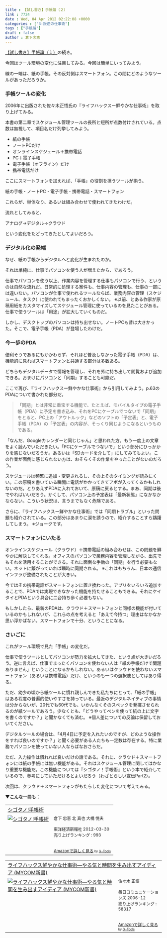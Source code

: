 ```yaml
---
title : 【試し書き】手帳論（２）
link : 7724
date : Wed, 04 Apr 2012 02:22:08 +0000
categories : ["3-叛逆の仕事術"]
tags : ["手帳論"]
draft : false
author : 倉下忠憲
---
```


<a href="https://rashita.net/blog/?p=7721">【試し書き】手帳論（１）</a>の続き。

今回はツール環境の変化に注目してみる。今回は簡単にいってみよう。

線の一端は、紙の手帳。その反対側はスマートフォン。この間にどのようなツールがあっただろうか。

<h3>手帳ツールの変化</h3>
2006年に出版された佐々木正悟氏の『ライフハックスー鮮やかな仕事術』を取り上げてみる。

本書の第二章でスケジュール管理ツールの長所と短所が点数付けされている。点数は無視して、項目名だけ列挙してみよう。

<ul>
	<li>紙の手帳</li>
	<li>ノートPCだけ</li>
	<li>オンラインスケジュール＋携帯電話</li>
	<li>PC＋電子手帳</li>
	<li>電子手帳（オフライン）だけ</li>
	<li>携帯電話だけ</li>
</ul>



ここにスマートフォンを加えれば、「手帳」の役割を担うツールが揃う。

紙の手帳・ノートPC・電子手帳・携帯電話・スマートフォン

これらが、単体なり、あるいは組み合わせで使われてきたわけだ。

流れとしてみると、

アナログ→デジタル→クラウド

という変化をたどってきたとしてよいだろう。

<h3>デジタル化の発端</h3>
なぜ、紙の手帳からデジタルへと変化が生まれたのか。

それは単純に、仕事でパソコンを使う人が増えたから、であろう。

仕事でパソコンを使う以上、作業内容を管理する仕事もパソコンで行う、というのは自然な流れだ。日常的に処理する案件も、仕事内容の管理も、仕事の一部には違いない。パソコンが仕事で使われるツールならば、業務内容の管理（スケジュール、タスク）に使われてもまったくおかしくない。
※以前、とある作家が原稿用紙をカスタマイズしてスケジュール管理に使っているのを見たことがある。仕事で使うツールは「用途」が拡大していくものだ。

しかし、デスクトップのパソコンは持ち出せない。ノートPCも昔は大きかった。そこで、電子手帳（PDA）が登場したわけだ。

<h3>今一歩のPDA</h3>
便利そうであるにもかかわらず、それほど普及しなかった電子手帳（PDA）は、機能的に見ればスマートフォンと共通する部分は多数ある。

どちらもデジタルデータで情報を管理し、それを外に持ち出して閲覧および追加できる。おまけにパソコンと「同期」することも可能だ。

ここで再び、『ライフハックスー鮮やかな仕事術』から引用してみよう。p.63のPDAについて書かれた部分だ。

<blockquote>
「同期」とは非常に重宝する機能で、たとえば、モバイルタイプの電子手帳（PDA）に予定を書き込み、それをPCにケーブルでつないで「同期」をとると、PC上の「アウトルック」などのソフトの「予定表」と、電子手帳（PDA）の「予定表」の内容が、そっくり同じようになるというものである。
</blockquote>

「なんだ、Googleカレンダーと同じじゃん」と思われた方。もう一度上の文章をよく読んでいただきたい。「PCにケーブルでつないで」という部分にひっかかりを感じないだろうか。あるいは「SDカードを介して」にしてみてもよい。この作業が面倒に感じられない方は、おそらくその作業をやったことがないのだろう。

スケジュールは頻繁に追加・変更されるし、その上そのタイミングが読みにくい。この原稿を書いている瞬間に電話がかかってきてアポが入ってくるかもしれないのだ。とりあえずPDAに入れておいて、原稿に戻るとする。まあ、同期は後でやればいいだろう。かくして、パソコン上の予定表は「最新状態」になかなかならない。こういう状況は、言うまでもなく危険である。

さらに、『ライフハックスー鮮やかな仕事術』では「同期トラブル」といった問題も紹介されている。この部分はあまりに涙を誘うので、紹介することすら躊躇してしまう。
※ジョークです。

<h3>スマートフォンにいたる</h3>
オンラインスケジュール（クラウド）＋携帯電話の組み合わせは、この問題を鮮やかに解決してくれる。オフィスのパソコンで業務内容を管理しながら、出先でもそれを活用することができる。それに面倒な手動の「同期」を行う必要もない。ネットに繋がっていれば瞬時に同期される。
※これはもちろん、日本の通信インフラが整備されたことが大きい。

今ではその携帯電話がスマートフォンに置き換わった。アプリをいろいろ追加することで、PDAでは実現できなかった機能を持たせることもできる。それにケイタイとPDAという具合に二台持ち歩く必要もない。

もしかしたら、最新のPDAは、クラウド＋スマートフォンと同様の機能が付いているのかもしれないが、これらの点を考えると「あえて今持つ」理由はなかなか思い浮かばない。スマートフォンで十分、ということになる。
<h3>さいごに</h3>
これがツール環境で見た「手帳」の変化だ。

仕事で使うツールとしてパソコンが勢力を拡大してきた、という点が大きいだろう。逆に言えば、仕事でまったくパソコンを使わない人は「紙の手帳だけで問題ありません」ということになるかもしれない。あるいはクラウドを使わないスマートフォン（あるいは携帯電話）だけ、というのも一つの選択肢としてはあり得る。

ただ、幼少の頃から紙ツールに慣れ親しんできた私たちにとって、「紙の手帳」はある程度の普遍的使いやすさを持っている。最近のデジタルネイティブの事情は分からないが、20代でも60代でも、いかんなくそのスペックを発揮させられるのが紙ツールであろう。少なくとも、「どうやってペンを使って紙の上に文字を書くのですか？」と聞かなくても済む。
※個人差についての反論は保留しておいてください。

デジタルツールの場合は、「4月4日に予定を入れたいのですが、どのような操作をすれば良いのですか？」と聞く必要がある人たちも一定数は存在する。特に業務でパソコンを使っていない人ならばなおさらだ。

ただ、入力操作は慣れれば良いだけの話である。それに、クラウド＋スマートフォンには紙の手帳には無い機能がある。それはスケジュール管理に関してはかなり重要な機能だ。この機能については『シゴタノ！手帳術』という本で紹介しているので、参考にしていただけるとよいだろう（わざとらしい宣伝Part2）。

次回は、クラウド＋スマートフォンがもたらした変化について考えてみる。

<strong>▼こんな一冊も：</strong>
<table  border="0" cellpadding="5"><tr><td colspan="2"><a href="http://www.amazon.co.jp/%E3%82%B7%E3%82%B4%E3%82%BF%E3%83%8E-%E6%89%8B%E5%B8%B3%E8%A1%93-%E5%80%89%E4%B8%8B-%E5%BF%A0%E6%86%B2/dp/4492044574%3FSubscriptionId%3D15SMZCTB9V8NGR2TW082%26tag%3Drashita1000-22%26linkCode%3Dxm2%26camp%3D2025%26creative%3D165953%26creativeASIN%3D4492044574" target="_blank">シゴタノ!手帳術</a><img src="http://www.assoc-amazon.jp/e/ir?t=rashita1000-22&l=ur2&o=9" width="1" height="1" style="border: none;" alt="" /></td></tr><tr><td valign="top"><a href="http://www.amazon.co.jp/%E3%82%B7%E3%82%B4%E3%82%BF%E3%83%8E-%E6%89%8B%E5%B8%B3%E8%A1%93-%E5%80%89%E4%B8%8B-%E5%BF%A0%E6%86%B2/dp/4492044574%3FSubscriptionId%3D15SMZCTB9V8NGR2TW082%26tag%3Drashita1000-22%26linkCode%3Dxm2%26camp%3D2025%26creative%3D165953%26creativeASIN%3D4492044574" target="_blank"><img src="http://ecx.images-amazon.com/images/I/51WvT0LmqEL._SL160_.jpg" border="0" alt="シゴタノ!手帳術" /></a></td><td valign="top"><font size="-1">倉下 忠憲 北 真也 大橋 悦夫 <br /><br />東洋経済新報社  2012-03-30<br />売り上げランキング : 993<br /><br /><br /><a href="http://www.amazon.co.jp/%E3%82%B7%E3%82%B4%E3%82%BF%E3%83%8E-%E6%89%8B%E5%B8%B3%E8%A1%93-%E5%80%89%E4%B8%8B-%E5%BF%A0%E6%86%B2/dp/4492044574%3FSubscriptionId%3D15SMZCTB9V8NGR2TW082%26tag%3Drashita1000-22%26linkCode%3Dxm2%26camp%3D2025%26creative%3D165953%26creativeASIN%3D4492044574" target="_blank">Amazonで詳しく見る</a></font><font size="-2"> by <a href="http://www.goodpic.com/mt/aws/index.html" >G-Tools</a></font></td></tr></table>

<table  border="0" cellpadding="5"><tr><td colspan="2"><a href="http://www.amazon.co.jp/%E3%83%A9%E3%82%A4%E3%83%95%E3%83%8F%E3%83%83%E3%82%AF%E3%82%B9%E9%AE%AE%E3%82%84%E3%81%8B%E3%81%AA%E4%BB%95%E4%BA%8B%E8%A1%93%E2%80%95%E3%82%84%E3%82%8B%E6%B0%97%E3%81%A8%E6%99%82%E9%96%93%E3%82%92%E7%94%9F%E3%81%BF%E5%87%BA%E3%81%99%E3%82%A2%E3%82%A4%E3%83%87%E3%82%A3%E3%82%A2-MYCOM%E6%96%B0%E6%9B%B8-%E4%BD%90%E3%80%85%E6%9C%A8-%E6%AD%A3%E6%82%9F/dp/483992211X%3FSubscriptionId%3D15SMZCTB9V8NGR2TW082%26tag%3Drashita1000-22%26linkCode%3Dxm2%26camp%3D2025%26creative%3D165953%26creativeASIN%3D483992211X" target="_blank">ライフハックス鮮やかな仕事術―やる気と時間を生み出すアイディア (MYCOM新書)</a><img src="http://www.assoc-amazon.jp/e/ir?t=rashita1000-22&l=ur2&o=9" width="1" height="1" style="border: none;" alt="" /></td></tr><tr><td valign="top"><a href="http://www.amazon.co.jp/%E3%83%A9%E3%82%A4%E3%83%95%E3%83%8F%E3%83%83%E3%82%AF%E3%82%B9%E9%AE%AE%E3%82%84%E3%81%8B%E3%81%AA%E4%BB%95%E4%BA%8B%E8%A1%93%E2%80%95%E3%82%84%E3%82%8B%E6%B0%97%E3%81%A8%E6%99%82%E9%96%93%E3%82%92%E7%94%9F%E3%81%BF%E5%87%BA%E3%81%99%E3%82%A2%E3%82%A4%E3%83%87%E3%82%A3%E3%82%A2-MYCOM%E6%96%B0%E6%9B%B8-%E4%BD%90%E3%80%85%E6%9C%A8-%E6%AD%A3%E6%82%9F/dp/483992211X%3FSubscriptionId%3D15SMZCTB9V8NGR2TW082%26tag%3Drashita1000-22%26linkCode%3Dxm2%26camp%3D2025%26creative%3D165953%26creativeASIN%3D483992211X" target="_blank"><img src="http://ecx.images-amazon.com/images/I/41YZD2MJVKL._SL160_.jpg" border="0" alt="ライフハックス鮮やかな仕事術―やる気と時間を生み出すアイディア (MYCOM新書)" /></a></td><td valign="top"><font size="-1">佐々木 正悟 <br /><br />毎日コミュニケーションズ  2006-12<br />売り上げランキング : 58317<br /><br /><br /><a href="http://www.amazon.co.jp/%E3%83%A9%E3%82%A4%E3%83%95%E3%83%8F%E3%83%83%E3%82%AF%E3%82%B9%E9%AE%AE%E3%82%84%E3%81%8B%E3%81%AA%E4%BB%95%E4%BA%8B%E8%A1%93%E2%80%95%E3%82%84%E3%82%8B%E6%B0%97%E3%81%A8%E6%99%82%E9%96%93%E3%82%92%E7%94%9F%E3%81%BF%E5%87%BA%E3%81%99%E3%82%A2%E3%82%A4%E3%83%87%E3%82%A3%E3%82%A2-MYCOM%E6%96%B0%E6%9B%B8-%E4%BD%90%E3%80%85%E6%9C%A8-%E6%AD%A3%E6%82%9F/dp/483992211X%3FSubscriptionId%3D15SMZCTB9V8NGR2TW082%26tag%3Drashita1000-22%26linkCode%3Dxm2%26camp%3D2025%26creative%3D165953%26creativeASIN%3D483992211X" target="_blank">Amazonで詳しく見る</a></font><font size="-2"> by <a href="http://www.goodpic.com/mt/aws/index.html" >G-Tools</a></font></td></tr></table>


